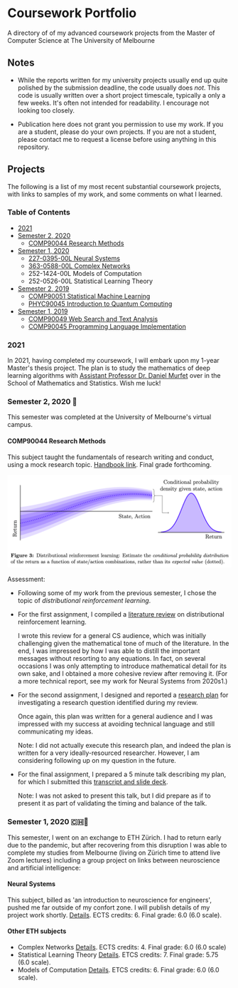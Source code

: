 # Coursework Portfolio

A directory of of my advanced coursework projects from the Master of Computer
Science at The University of Melbourne

## Notes

* While the reports written for my university projects usually end up quite
  polished by the submission deadline, the code usually does *not*.
  This code is usually written over a short project timescale, typically a
  only a few weeks. It's often not intended for readability. I encourage
  not looking too closely.

* Publication here does not grant you permission to use my work.
  If you are a student, please do your own projects.
  If you are not a student, please contact me to request a license before
  using anything in this repository.

## Projects

The following is a list of my most recent substantial coursework projects,
with links to samples of my work, and some comments on what I learned.

### Table of Contents

* [2021](#2021)
* [Semester 2, 2020]()
  * [COMP90044 Research Methods]()
* [Semester 1, 2020]()
  * [227-0395-00L Neural Systems]()
  * [363-0588-00L Complex Networks]()
  * 252-1424-00L Models of Computation
  * 252-0526-00L Statistical Learning Theory
* [Semester 2, 2019]()
  * [COMP90051 Statistical Machine Learning]()
  * [PHYC90045 Introduction to Quantum Computing]()
* [Semester 1, 2019]()
  * [COMP90049 Web Search and Text Analysis]()
  * [COMP90045 Programming Language Implementation]()

### 2021

In 2021, having completed my coursework, I will embark upon my
1-year Master's thesis project.
The plan is to study the mathematics of deep learning algorithms
with [Assistant Professor Dr. Daniel Murfet](http://therisingsea.org/)
over in the School of Mathematics and Statistics.
Wish me luck!

### Semester 2, 2020 🦠 

This semester was completed at the University of Melbourne's virtual campus.

#### COMP90044 Research Methods

This subject taught the fundamentals of research writing and conduct,
using a mock research topic.
[Handbook link](https://handbook.unimelb.edu.au/2020/subjects/comp90044/).
Final grade forthcoming.

![Distributional reinforcement learning](2020s2-comp90044/figure-2.png)

Assessment:

* Following some of my work from the previous semester,
  I chose the topic of *distributional reinforcement learning*.

* For the first assignment, I compiled a
  [literature review](2020s2-comp90044/farrugia2020distRL-review.pdf)
  on distributional reinforcement learning.

    I wrote this review for a general CS audience, which was initially
    challenging given the mathematical tone of much of the literature.
    In the end, I was impressed by how I was able to distill the important
    messages without resorting to any equations. In fact, on several
    occasions I was only attempting to introduce mathematical detail for
    its own sake, and I obtained a more cohesive review after removing it.
    (For a more technical report, see my work for Neural Systems from 2020s1.)

* For the second assignment, I designed and reported a
  [research plan](2020s2-comp90044/farrugia2020distRL-plan.pdf)
  for investigating a research question identified during my review.

    Once again, this plan was written for a general audience and I was
    impressed with my success at avoiding technical language and still
    communicating my ideas.

    Note: I did not actually execute this research plan, and indeed the
    plan is written for a very ideally-resourced researcher. However, I
    am considering following up on my question in the future.

* For the final assignment, I prepared a 5 minute talk describing my plan,
  for which I submitted this
  [transcript and slide deck](2020s2-comp90044/farrugia2020distRL-talk.pdf).

    Note: I was not asked to present this talk, but I did prepare as if to
    present it as part of validating the timing and balance of the talk.

### Semester 1, 2020 🇨🇭🦠

This semester, I went on an exchange to ETH Zürich. I had to return early
due to the pandemic, but after recovering from this disruption I was able
to complete my studies from Melbourne (living on Zürich time to attend
live Zoom lectures) including a group project on links between neuroscience
and artificial intelligence:

#### Neural Systems

This subject, billed as 'an introduction to neuroscience for engineers',
pushed me far outside of my confort zone. I will publish details of my
project work shortly.
[Details](http://www.vvz.ethz.ch/Vorlesungsverzeichnis/lerneinheit.view?lang=en&semkez=2020S&lerneinheitId=135004&).
ECTS credits: 6.
Final grade: 6.0 (6.0 scale).

#### Other ETH subjects

* Complex Networks
  [Details](http://www.vvz.ethz.ch/Vorlesungsverzeichnis/lerneinheit.view?lerneinheitId=135015&semkez=2020S&ansicht=KATALOGDATEN&lang=en).
  ECTS credits: 4.
  Final grade: 6.0 (6.0 scale)
* Statistical Learning Theory
  [Details](http://www.vvz.ethz.ch/Vorlesungsverzeichnis/lerneinheit.view?lerneinheitId=136191&semkez=2020S&ansicht=KATALOGDATEN&lang=en).
  ETCS credits: 7.
  Final grade: 5.75 (6.0 scale).
* Models of Computation [Details](http://www.vvz.ethz.ch/Vorlesungsverzeichnis/lerneinheit.view?lerneinheitId=136149&semkez=2020S&ansicht=KATALOGDATEN&lang=en).
  ETCS credits: 6.
  Final grade: 6.0 (6.0 scale).
